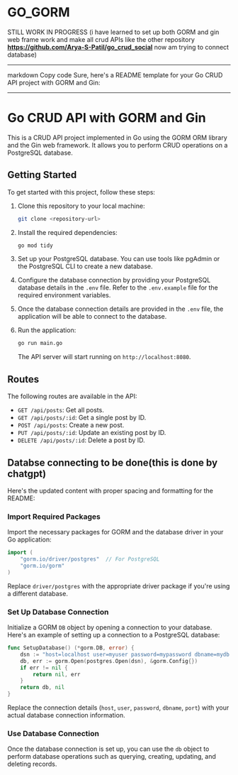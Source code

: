 # GO_GORM
STILL WORK IN PROGRESS (i have learned to set up both GORM and gin web frame work and make all crud APIs like the other repository  **https://github.com/Arya-S-Patil/go_crud_social** now am trying to connect database)

---
markdown
Copy code
Sure, here's a README template for your Go CRUD API project with GORM and Gin:

---

# Go CRUD API with GORM and Gin

This is a CRUD API project implemented in Go using the GORM ORM library and the Gin web framework. It allows you to perform CRUD operations on a PostgreSQL database.

## Getting Started

To get started with this project, follow these steps:

1. Clone this repository to your local machine:

    ```bash
    git clone <repository-url>
    ```

2. Install the required dependencies:

    ```bash
    go mod tidy
    ```

3. Set up your PostgreSQL database. You can use tools like pgAdmin or the PostgreSQL CLI to create a new database.

4. Configure the database connection by providing your PostgreSQL database details in the `.env` file. Refer to the `.env.example` file for the required environment variables.

5. Once the database connection details are provided in the `.env` file, the application will be able to connect to the database.

6. Run the application:

    ```bash
    go run main.go
    ```

    The API server will start running on `http://localhost:8080`.

## Routes

The following routes are available in the API:

- `GET /api/posts`: Get all posts.
- `GET /api/posts/:id`: Get a single post by ID.
- `POST /api/posts`: Create a new post.
- `PUT /api/posts/:id`: Update an existing post by ID.
- `DELETE /api/posts/:id`: Delete a post by ID.

## Databse connecting to be done(this is done by chatgpt)

Here's the updated content with proper spacing and formatting for the README:

### Import Required Packages

Import the necessary packages for GORM and the database driver in your Go application:

```go
import (
    "gorm.io/driver/postgres"  // For PostgreSQL
    "gorm.io/gorm"
)
```

Replace `driver/postgres` with the appropriate driver package if you're using a different database.

### Set Up Database Connection

Initialize a GORM `DB` object by opening a connection to your database. Here's an example of setting up a connection to a PostgreSQL database:

```go
func SetupDatabase() (*gorm.DB, error) {
    dsn := "host=localhost user=myuser password=mypassword dbname=mydb port=5432 sslmode=disable"
    db, err := gorm.Open(postgres.Open(dsn), &gorm.Config{})
    if err != nil {
        return nil, err
    }
    return db, nil
}
```

Replace the connection details (`host`, `user`, `password`, `dbname`, `port`) with your actual database connection information.

### Use Database Connection

Once the database connection is set up, you can use the `db` object to perform database operations such as querying, creating, updating, and deleting records.
